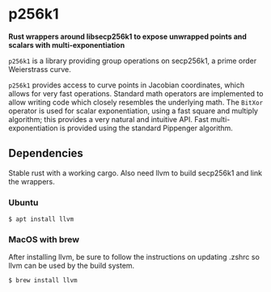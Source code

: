 # p256k1

**Rust wrappers around libsecp256k1 to expose unwrapped points and scalars with multi-exponentiation**

`p256k1` is a library providing group operations on secp256k1, a prime order Weierstrass curve.

`p256k1` provides access to curve points in Jacobian coordinates, which allows for very fast operations.  Standard math operators are implemented to allow writing code which closely resembles the underlying math.  The `BitXor` operator is used for scalar exponentiation, using a fast square and multiply algorithm; this provides a very natural and intuitive API.  Fast multi-exponentiation is provided using the standard Pippenger algorithm.

## Dependencies
Stable rust with a working cargo.  Also need llvm to build secp256k1 and link the wrappers.

### Ubuntu

```shell
$ apt install llvm
```

### MacOS with brew
After installing llvm, be sure to follow the instructions on updating .zshrc so llvm can be used by the build system.

```shell
$ brew install llvm
```
